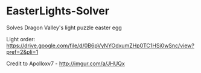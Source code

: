 # EasterLights-Solver
Solves Dragon Valley's light puzzle easter egg

Light order: https://drive.google.com/file/d/0B6pVyNYOdxumZHp0TC1HSi0wSnc/view?pref=2&pli=1

Credit to Apolloxv7 - http://imgur.com/a/JHUQx
